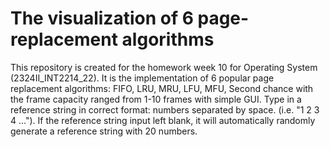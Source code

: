 # The visualization of 6 page-replacement algorithms
This repository is created for the homework week 10 for Operating System (2324II_INT2214_22). It is the implementation of 6 popular page replacement algorithms: FIFO, LRU, MRU, LFU, MFU, Second chance with the frame capacity ranged from 1-10 frames with simple GUI. Type in a reference string in correct format: numbers separated by space. (i.e. "1 2 3 4 ..."). If the reference string input left blank, it will automatically randomly generate a reference string with 20 numbers.
